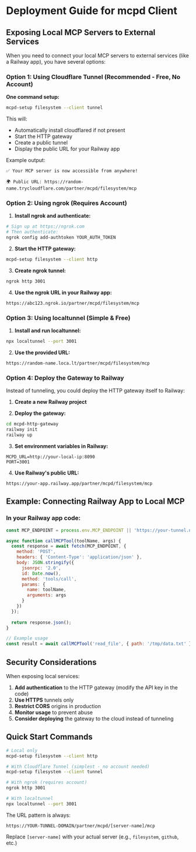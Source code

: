 # Deployment Guide for mcpd Client

## Exposing Local MCP Servers to External Services

When you need to connect your local MCP servers to external services (like a Railway app), you have several options:

### Option 1: Using Cloudflare Tunnel (Recommended - Free, No Account)

**One command setup:**
```bash
mcpd-setup filesystem --client tunnel
```

This will:
- Automatically install cloudflared if not present
- Start the HTTP gateway
- Create a public tunnel
- Display the public URL for your Railway app

Example output:
```
✅ Your MCP server is now accessible from anywhere!

🌍 Public URL: https://random-name.trycloudflare.com/partner/mcpd/filesystem/mcp
```

### Option 2: Using ngrok (Requires Account)

1. **Install ngrok and authenticate:**
```bash
# Sign up at https://ngrok.com
# Then authenticate:
ngrok config add-authtoken YOUR_AUTH_TOKEN
```

2. **Start the HTTP gateway:**
```bash
mcpd-setup filesystem --client http
```

3. **Create ngrok tunnel:**
```bash
ngrok http 3001
```

4. **Use the ngrok URL in your Railway app:**
```
https://abc123.ngrok.io/partner/mcpd/filesystem/mcp
```

### Option 3: Using localtunnel (Simple & Free)

1. **Install and run localtunnel:**
```bash
npx localtunnel --port 3001
```

2. **Use the provided URL:**
```
https://random-name.loca.lt/partner/mcpd/filesystem/mcp
```

### Option 4: Deploy the Gateway to Railway

Instead of tunneling, you could deploy the HTTP gateway itself to Railway:

1. **Create a new Railway project**

2. **Deploy the gateway:**
```bash
cd mcpd-http-gateway
railway init
railway up
```

3. **Set environment variables in Railway:**
```
MCPD_URL=http://your-local-ip:8090
PORT=3001
```

4. **Use Railway's public URL:**
```
https://your-app.railway.app/partner/mcpd/filesystem/mcp
```

## Example: Connecting Railway App to Local MCP

### In your Railway app code:
```javascript
const MCP_ENDPOINT = process.env.MCP_ENDPOINT || 'https://your-tunnel.ngrok.io/partner/mcpd/filesystem/mcp';

async function callMCPTool(toolName, args) {
  const response = await fetch(MCP_ENDPOINT, {
    method: 'POST',
    headers: { 'Content-Type': 'application/json' },
    body: JSON.stringify({
      jsonrpc: '2.0',
      id: Date.now(),
      method: 'tools/call',
      params: {
        name: toolName,
        arguments: args
      }
    })
  });
  
  return response.json();
}

// Example usage
const result = await callMCPTool('read_file', { path: '/tmp/data.txt' });
```

## Security Considerations

When exposing local services:

1. **Add authentication** to the HTTP gateway (modify the API key in the code)
2. **Use HTTPS** tunnels only
3. **Restrict CORS** origins in production
4. **Monitor usage** to prevent abuse
5. **Consider deploying** the gateway to the cloud instead of tunneling

## Quick Start Commands

```bash
# Local only
mcpd-setup filesystem --client http

# With Cloudflare Tunnel (simplest - no account needed)
mcpd-setup filesystem --client tunnel

# With ngrok (requires account)
ngrok http 3001

# With localtunnel
npx localtunnel --port 3001
```

The URL pattern is always:
```
https://YOUR-TUNNEL-DOMAIN/partner/mcpd/[server-name]/mcp
```

Replace `[server-name]` with your actual server (e.g., `filesystem`, `github`, etc.)